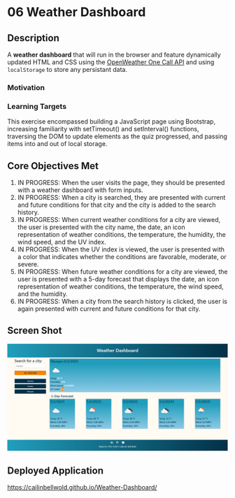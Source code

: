 # 06 Weather Dashboard

## Description
A **weather dashboard** that will run in the browser and feature dynamically updated HTML and CSS using the [OpenWeather One Call API](https://openweathermap.org/api/one-call-api) and using `localStorage` to store any persistant data.

### Motivation

### Learning Targets
This exercise encompassed building a JavaScript page using Bootstrap, increasing familiarity with setTimeout() and setInterval() functions, traversing the DOM to update elements as the quiz progressed, and passing items into and out of local storage.

## Core Objectives Met

1. IN PROGRESS: When the user visits the page, they should be presented with a weather dashboard with form inputs.
2. IN PROGRESS: When a city is searched, they are presented with current and future conditions for that city and the city is added to the search history.
3. IN PROGRESS: When current weather conditions for a city are viewed, the user is presented with the city name, the date, an icon representation of weather conditions, the temperature, the humidity, the wind speed, and the UV index.
4. IN PROGRESS: When the UV index is viewed, the user is presented with a color that indicates whether the conditions are favorable, moderate, or severe.
5. IN PROGRESS: When future weather conditions for a city are viewed, the user is presented with a 5-day forecast that displays the date, an icon representation of weather conditions, the temperature, the wind speed, and the humidity.
6. IN PROGRESS: When a city from the search history is clicked, the user is again presented with current and future conditions for that city.

## Screen Shot

![My weather dashboard, including search field, display, and history.](./images/Weather-Dashboard-Screenshot01.png) 

## Deployed Application

https://cailinbellwold.github.io/Weather-Dashboard/
#
